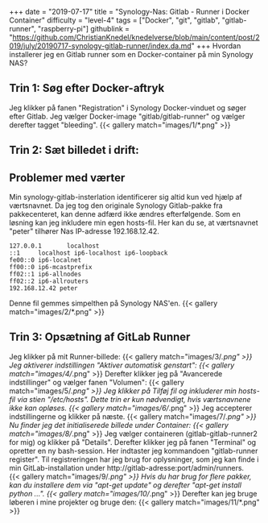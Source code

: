 +++
date = "2019-07-17"
title = "Synology-Nas: Gitlab - Runner i Docker Container"
difficulty = "level-4"
tags = ["Docker", "git", "gitlab", "gitlab-runner", "raspberry-pi"]
githublink = "https://github.com/ChristianKnedel/knedelverse/blob/main/content/post/2019/july/20190717-synology-gitlab-runner/index.da.md"
+++
Hvordan installerer jeg en Gitlab runner som en Docker-container på min Synology NAS?
## Trin 1: Søg efter Docker-aftryk
Jeg klikker på fanen "Registration" i Synology Docker-vinduet og søger efter Gitlab. Jeg vælger Docker-image "gitlab/gitlab-runner" og vælger derefter tagget "bleeding".
{{< gallery match="images/1/*.png" >}}

## Trin 2: Sæt billedet i drift:

##  Problemer med værter
Min synology-gitlab-insterlation identificerer sig altid kun ved hjælp af værtsnavnet. Da jeg tog den originale Synology Gitlab-pakke fra pakkecenteret, kan denne adfærd ikke ændres efterfølgende.  Som en løsning kan jeg inkludere min egen hosts-fil. Her kan du se, at værtsnavnet "peter" tilhører Nas IP-adresse 192.168.12.42.
```
127.0.0.1       localhost                                                       
::1     localhost ip6-localhost ip6-loopback                                    
fe00::0 ip6-localnet                                                            
ff00::0 ip6-mcastprefix                                                         
ff02::1 ip6-allnodes                                                            
ff02::2 ip6-allrouters               
192.168.12.42 peter

```
Denne fil gemmes simpelthen på Synology NAS'en.
{{< gallery match="images/2/*.png" >}}

## Trin 3: Opsætning af GitLab Runner
Jeg klikker på mit Runner-billede:
{{< gallery match="images/3/*.png" >}}
Jeg aktiverer indstillingen "Aktiver automatisk genstart":
{{< gallery match="images/4/*.png" >}}
Derefter klikker jeg på "Avancerede indstillinger" og vælger fanen "Volumen":
{{< gallery match="images/5/*.png" >}}
Jeg klikker på Tilføj fil og inkluderer min hosts-fil via stien "/etc/hosts". Dette trin er kun nødvendigt, hvis værtsnavnene ikke kan opløses.
{{< gallery match="images/6/*.png" >}}
Jeg accepterer indstillingerne og klikker på næste.
{{< gallery match="images/7/*.png" >}}
Nu finder jeg det initialiserede billede under Container:
{{< gallery match="images/8/*.png" >}}
Jeg vælger containeren (gitlab-gitlab-runner2 for mig) og klikker på "Details". Derefter klikker jeg på fanen "Terminal" og opretter en ny bash-session. Her indtaster jeg kommandoen "gitlab-runner register". Til registreringen har jeg brug for oplysninger, som jeg kan finde i min GitLab-installation under http://gitlab-adresse:port/admin/runners.   
{{< gallery match="images/9/*.png" >}}
Hvis du har brug for flere pakker, kan du installere dem via "apt-get update" og derefter "apt-get install python ...".
{{< gallery match="images/10/*.png" >}}
Derefter kan jeg bruge løberen i mine projekter og bruge den:
{{< gallery match="images/11/*.png" >}}
